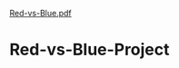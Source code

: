 [Red-vs-Blue.pdf](https://github.com/anyagall/Red-vs-Blue-Project/files/6914034/Red-vs-Blue.pdf)
# Red-vs-Blue-Project
